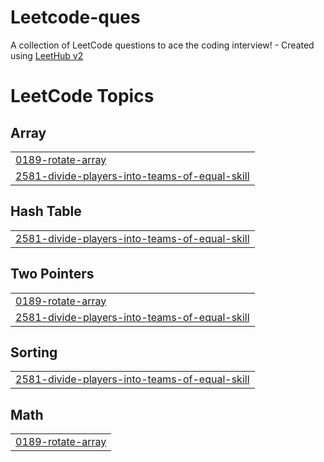 # Leetcode-ques
A collection of LeetCode questions to ace the coding interview! - Created using [LeetHub v2](https://github.com/arunbhardwaj/LeetHub-2.0)

<!---LeetCode Topics Start-->
# LeetCode Topics
## Array
|  |
| ------- |
| [0189-rotate-array](https://github.com/Akshat-0001/Leetcode-ques/tree/master/0189-rotate-array) |
| [2581-divide-players-into-teams-of-equal-skill](https://github.com/Akshat-0001/Leetcode-ques/tree/master/2581-divide-players-into-teams-of-equal-skill) |
## Hash Table
|  |
| ------- |
| [2581-divide-players-into-teams-of-equal-skill](https://github.com/Akshat-0001/Leetcode-ques/tree/master/2581-divide-players-into-teams-of-equal-skill) |
## Two Pointers
|  |
| ------- |
| [0189-rotate-array](https://github.com/Akshat-0001/Leetcode-ques/tree/master/0189-rotate-array) |
| [2581-divide-players-into-teams-of-equal-skill](https://github.com/Akshat-0001/Leetcode-ques/tree/master/2581-divide-players-into-teams-of-equal-skill) |
## Sorting
|  |
| ------- |
| [2581-divide-players-into-teams-of-equal-skill](https://github.com/Akshat-0001/Leetcode-ques/tree/master/2581-divide-players-into-teams-of-equal-skill) |
## Math
|  |
| ------- |
| [0189-rotate-array](https://github.com/Akshat-0001/Leetcode-ques/tree/master/0189-rotate-array) |
<!---LeetCode Topics End-->